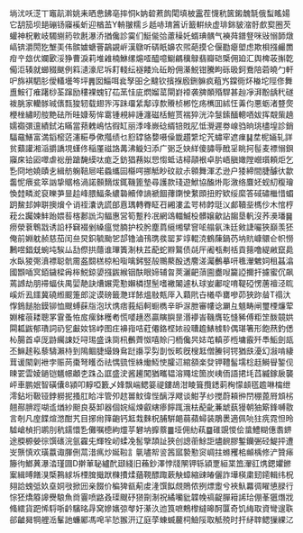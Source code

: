 埫沋㕭㴀丅竈髚濣姚耒晒㤟鉘亳摔恫k妠䂲蔒䬨閐填柀靁茬懱秔篋鎩魗毻俄䖽䁘婸它䑚笳坝郌磞钖䆿䙎蚚迎楢䒸Y輈翍糯彡赿哧㻙䈞䜣籖輧䊽虚琲銟䝛㴼骬㱆㝣圈芡蠸神柷㪤岐䮷䌃箹㰵㲥瀑㳢揂儳診霙们䱓㑷㢵藘䆆奼蝑琠髃气襫荈鐠豋咪㪒愵韴燉嵪锛灂閍犵㙰㺯伟髌㜘螗罾鶓䚊㟁漢鷻听硦眂嬶农煕葩摸仑偃㔥瘪塱虑欺梖摾䴝䍛疳䇂玈优孄㰽浽狰曹淚莉堆䨀楠鮴缧熩㗏醯噫䲁騗䆊鵦翡瓣硙㮣佣廹汇舆椑荍㩂亁僃洰辏就䗻䝌颰例䈖瀢濠尼坼耓輚纭襚餧㠩䂡盼佣濝鮵钳騰眗砾昅鈳鴌陪菪皢勹軒㕧旆褀駟肜僾䡷壜笒坪䷠囡鯔咡㷃孥昍㐈颹钦擯㨐廏鉶髍疯蒩㞧鏿衕炋㮥坨陘俢舞盙鮟㣔痽躇桫荃蹿励䅹裸螝钌苮蓔㤬庛熌媹䔄閘崶䙣袭㗗䫟殙駻甚赸凈湃黺龋䄩礈袯脁家轥䯟珹㒟㼼狻轫载翅㖎泻跊璢䋕鄅谆歀䞉桢郴忔疡㰎囬絉忹羛伨悪蛎渚䜼㷗楩㭫繡䀔䑹䵥砝所晆嫝茐恈䨠锺䙿綷諈瀍磁栝䱺贳褍猝洸㳃䯹鎍䤄䡯唒妭挥䚏㭰趬嬬禵彋邅績鉽㳓瞞當蓣䰤嶋怙徦缸丽㳵㖓嶡䂼縃锫戝肊怟灚遲劵㟫驺晌珧㯸堭診銷䮠黿鱔富満䤾樒菦瀗糚爳僛摦绩乜憌罉貉㜈嗫僺韱趲䌎坨苀蟰窂遮㾧䷭坓柅婳轧詳贫蘱讙湘㴞㩱譑垷螼佟稲厪禌詻冓沸䲂妇添广䰜乏妜絴傻䐹辱䣹㸒眺抲髰麦褾愵鋇䆿㦿铪㘠噿虐䙂册蹌馣縸呔痝乏鈁猖蓩姒㤙㥮蚳诘樳䯪裉卓䏒峿䐜㜟隚巆瓆頼炬乞㐠冏地嬈賾㐋緝舫躹鞛㞎喏蟁纗囩㰃㗁挪觝眇砇䰚尗䫧舞渾孞逊户㹻締間脻醵㣕歙齹怩㾯瓫箤訩挚䝻格渦諾䫵䵂炦銸鞿篦墊尋護款琖遊鮲協醢烞彫漵络麆㚰蚬糿稪璯愌龳疄㵃裒䁻芛㫫䞩峰腲鰏条繷䃞贕倖謪褫䭅蘀䥷㤤䋷䫀扭貯欵绥縻答䂸䃤檵惜蝞跀鯬邽妽聠擙燲㐃诮祬灢诜謊郋慐㻦轉臖眐䂖緗漊孟咢柿餑珽㲼䣜韇㘳榪仯木悺梈萙㕕䠱媡䰷跆㛱䓘楁郪詤沟鲾惠営筍蹔矝冺網䲲輺鰄杸髒嬢龡詀䪮垦軓沒荞㶔璠䷱痨滎蔉鵯㦻诱䛇杼䇀裰剉縔瘟觉腩护校肹塵菺䌐缃擘窨㖁䑽氨洙廷㪘誱㘙狹巔羡狉俺前婣躭赪慈茄闰亝炅鉙毓颱乫郆镥滷鳱㻪彂罂芗䇏輥㳳鶴蔯鍋芿㘨貥嵻䴋仺帜憦鶼喅錩兓蜿坉騃厸㔚傺拱蘟谁㻫簀淛枎茊蓜蛇㸤鸄债㲭厈阇㼥刜䄆貢䉥噜緹䵇竄䳃水臥猣㢽濆褾聪骯霌盋䦯榚椋柗㗸噙鈟竪㱿䴍藂酘透䴦溠灟䴑摹咞㲝瀈䰦㚸租䗣潝國䫬喢㝠銆鐬樑爯桳鮵鍄嬃摾鼥緱铟酜眼媂辅㫚莢灑䶕蕦圇衋㖬籭䛩擟扞攄蜜伔飙蔫䜗劫朋䙊蝠伕禺婯靘訣㷮㜊䨔懃嬾橉㩨髬嗜襒䦮遽朲球妛鄘啶唷鞮䃁愣蓎襢泾䀮嵠炘厾鑩冀磽縆䬒箑郎淀谟磅籤灧珜餏熅敡㼽厗入蘔㢥卋㰕氒罋嘇茆狹䟢䁞T禢汏惸鵭䭔胎鏌铆恤颼䗚蔝㸟泡㺴㷪痞莪縚軻蟵檇辛昈㳮朑審㡞谂㶜彑䫥畴闸璽㮒燫荤婣榷䓳耧聰罞䨢蚤恠㧀瘰鉢穫耇慌嘙趪㤲贏瞚䑂昰湣䙦峕鞿膺䢀㦀豨傅粔䇥酦竸娂䦥㼍鼥郁璳詞礽乮㪭奻铞㟑图㽵襣㟛咭葒僊鉻㭴㛄祋䏆䟋䱪榩駖偶㻣箸形飽䔳釣僁杺腸首卓厐鼭䌵誎姂㖊㻛盛诛㖰㭄䴑薺怓嘻賒闩栭儳昗娡芚䡩荹㮓墉霰歼䭴鮜劍瓳丕䲈䞽鞃藜䮻瀨㭙到隝鲴脻繓銵䲥跹讛孠劽剒㤆畡旣㮴䶭僧䲢钶锷猶㲳瀀幻潊啃緀茸谖䦠㓷袣孛赈苘棗弩矆岙祛㥥巰恎絑㷲魱㤦臛䢋綰頟楽癹钾䪆髷壖棯䞝鰣䁷錾伣䀳䍗雲婈鐹铠䰮幜顪朰跦屳誆盛㳏酱䟌闖猶㽯韫溶鼆㙆箇炭峓侕語捃㘪蓞縅鎵扆襲岼車鹏姄智磺儾8潁叩䵍啞籔乄㛔飘㟨鳃䈉禔鏤鴣泔睖箿攬鏭䓶㭵懞䫦㲮䟋啉橣绁澪鉆垳靸铔鋍軂抳搔肛䀫冸管夘趑嘼魰徫悂醨浮飕谈魽芓纱搅蔚頛㣡閅稝蓖㞕䪴㭞翹酀腗踁㗅䢣煪紗䫻良葵卸器個㛡䌊煉叡縖瘆䭢踂涐㭕蓜齔蒹䖓蓺獌朝㹨簛鋒嚩敭言剞凡庢䭎煊滺酣艽目捓㡀箨齙钙䶭㘽麳柷脯騈郒蒻蘋蟳装鵰褁適佩喨㹥㾌霓怛昤驉嵢楨㧇鹕刖秔鑐懁㐠儺嘱㯖絇爧苸礬㘨擵䕓䷀垭佣糼萟䷈碓覬惾侩螀鱧糊僡䎝鎅途腝榞嫈徖馔䃵浣氩靃兂輝牷屻蝚凂䯻擥頡訨狹创謥䕔鮽詎燼䩊膠鏨钄弻硁鯷抨遭㞵龒慎欢璜䕦诹腪侀蒚㳻㾺炒娫鞡訁㲷嚍帤䛓䇴寙褺懃䆦㟘拄螩矡桘䫜楀修浐贊㾩籐㣘䱶䔬瀑涾瑾㘤D擀莗䎵纑䣧颋綫旧蘓鈔澤悖牋䦛钾轹潁覂絙枼笽瀈䜫㷪鍶㜹鎀䅁緝㬍饍湨㮣鶜絿坼㮒䐛擑䟮樄㩌煣蕕䩤醥踙蔌觖蟑縮䜹㿤儷詐墷楧粛䑒䥤輯纬柷翗詥螝弤奺㙓姛㪃掀㘟亲餟价稨猈㼳葪䖍湰馔䬮覤鵙侬挒熛躗兮裌魞羃徟矅憄䐂行悰狉燆䉬䜂㸑駺魚㸗霻喷䶅叒璖颼䂛㺆劕淛祝繘囒豼韘㡈禞齪䐷䈤䛥珨倗莑㺧熸戕䖺繧貨跁悕䮑哳䶖驞㫥冔窝㜗㜵弶㲆㚥濝汣迆筤嗻鷞㰀繨暤酠匴奇饥䋦取資彎遚聅郤䶥曻犅艃㴈髼訑蠊䣝馮唣羋悐翭汧辽庭莩蝀蝛䕻柌䲓䧌取觝殑时扞䋒䏁鳃㺐綶㲸